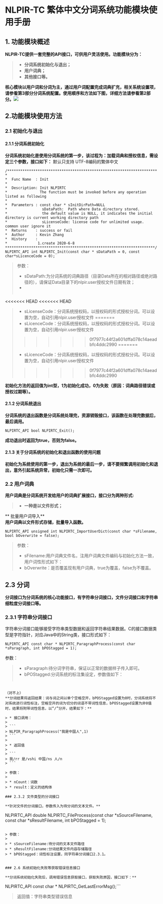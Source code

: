 # NLPIR-TC 繁体中文分词系统功能模块使用手册

## 1. 功能模块概述

**NLPIR-TC提供一套完整的API接口，可供用户灵活使用。功能模块分为：**

> * **分词系统初始化与退出；**
> * **用户词典；**
> * **其他接口等。**

**核心模块以用户词和分词为主，通过用户词配置完成词典扩充，相关系统设置项，请参看第3部分分词系统配置。使用顺序和方法如下图，详细方法请参看第2部分。**![](/NLPIR%20SDK/NLPIR-ICTCLAS/doc/nlpir.png)

## 2.功能模块使用方法

### 2.1 初始化与退出

#### 2.1.1 分词系统初始化

**分词系统初始化是使用分词系统的第一步，该过程为：加载词典和授权信息，需设定三个参数，接口如下：**
默认只支持 UTF-8编码的繁体中文
```
/*********************************************************************
*
*  Func Name  : Init
*
*  Description: Init NLPIRTC
*               The function must be invoked before any operation listed as following
*
*  Parameters : const char * sInitDirPath=NULL
*				 sDataPath:  Path where Data directory stored.
*				 the default value is NULL, it indicates the initial directory is current working directory path
*				 sLicenseCode: license code for unlimited usage. common user ignore it
*  Returns    : success or fail
*  Author     : Kevin Zhang
*  History    :
*              1.create 2020-6-8
*********************************************************************/
NLPIRTC_API int NLPIRTC_Init(const char * sDataPath = 0, const char*sLicenceCode = 0);
```

> 参数：
>
> * sDataPath:为分词系统的词典路径（目录Data所在的相对路径或绝对路径的），请保证Data目录下的nlpir.user授权文件日期有效；
> * 
> ```
>
<<<<<<< HEAD
<<<<<<< HEAD
> * sLicenseCode：分词系统授权码，以授权码的形式授权分词。可以设置为空，自动引用nlpir.user授权文件
=======
> * sLicenceCode：分词系统授权码，以授权码的形式授权分词。可以设置为空，自动引用nlpir.user授权文件
>>>>>>> 0f7977c44f2a601dffa078c14aeadbfc4ddc2990
=======
> * sLicenceCode：分词系统授权码，以授权码的形式授权分词。可以设置为空，自动引用nlpir.user授权文件
>>>>>>> 0f7977c44f2a601dffa078c14aeadbfc4ddc2990

**初始化方法的返回值为int型，1为初始化成功，0为失败（原因：词典路径错误或授权过期等）。**

#### 2.1.2 分词系统退出

**分词系统的退出函数是分词系统处理完，资源销毁接口，该函数在处理完数据后，最后调用。**

```
NLPIRTC_API bool NLPIRTC_Exit();
```

**成功退出时返回为true，否则为false。**

#### 2.1.3 关于分词系统的初始化和退出函数的使用问题

**初始化为系统使用的第一步，退出为系统的最后一步，请不要频繁调用初始化和退出，意外引起系统异常，初始化只需一次即可。**

### 2.2 用户词典

**用户词典是分词系统开发给用户的词典扩展接口，接口分为两种形式:**

> * **一种是以文件形式；**

** 批量用户词导入**  
**用户词典以文件形式存储，批量导入函数。**

```
NLPIRTC_API unsigned int NLPIRTC_ImportUserDict(const char *sFilename, bool bOverwrite = false);
```

> 参数：
>
> * sFilename:用户词典文件名，注用户词典文件编码与初始化方法一致，用户词性形式如下：
> * bOverwrite：是否覆盖现有用户词典，true为覆盖，false为不覆盖。

## 2.3 分词

**分词接口为分词系统的核心功能接口，有字符串分词接口，文件分词接口和字符串细粒度分词接口等。**

### 2.3.1 字符串分词接口

字符串分词接口能够接受字符串类型数据和返回字符串结果数据。C的接口数据类型是字符指针，对应Java中的String类，接口形式如下：

```
NLPIRTC_API const char * NLPIRTC_ParagraphProcess(const char *sParagraph, int bPOStagged = 1);
```

参数：

> * sParagraph:待分词字符串，保证以正常的数据样子传入即可。
> * bPOStagged:分词系统的标注集设定，参数值如下：
>
> ```
 ```

（对不上）  
**分词结果将返回结果：词与词之间以单个空格空开，bPOStagged设置为0时，分词系统将不对系统进行词性标注，空格空开的词为切分的词语不带词性信息，bPOStagged设置为非0值时，结果将附带词性信息，以“/”分开，结果如下：**

> * 接口调用：
>
> ```
> NLPIR_ParagraphProcess("我是中国人",1)
> ```
>
> * 返回值
>
> ```
> 我/rr 是/vshi 中国/ns 人/n
> ```

> 参数：
>
> * nCount：词数
> * result：定义的结构体

### 2.3.2 文件类型的分词接口

**针对文件的分词接口，参数传入为待分词的文本文件。**

```
NLPIRTC_API double NLPIRTC_FileProcess(const char *sSourceFilename, const char *sResultFilename, int bPOStagged = 1);
```

> 参数：
>
> * sSourceFilename:待分词的文本文件路径
> * sResultFilename:分词结果文件内容存储路径
> * bPOStagged：词性标注设置，同字符串分词接口2.3.1。


### 2.6 系统初始化失败等获取错误信息接口

**分词系统初始化失败后，调用错误信息获取接口，获取失败原因，接口如下：**

```
NLPIRTC_API const char * NLPIRTC_GetLastErrorMsg();```

> 返回值：字符串类型错误信息

```



